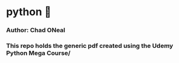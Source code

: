 # python &#128013;
<h3>Author: Chad ONeal<h3>
This repo holds the generic pdf created using the Udemy Python Mega Course/ <br /><br /> 
